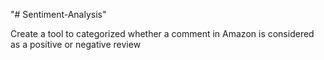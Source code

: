 "# Sentiment-Analysis" 

Create a tool to categorized whether a comment in Amazon is considered as a positive or negative review
